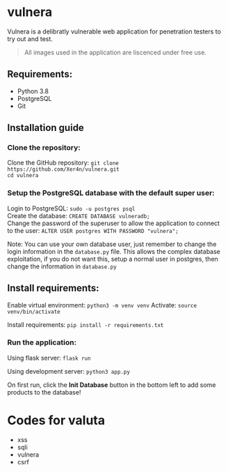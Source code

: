 # vulnera

Vulnera is  a delibratly vulnerable web application for penetration testers to try out and test.

> All images used in the application are liscenced under free use. 

## Requirements:

- Python 3.8
- PostgreSQL
- Git

## Installation guide

### Clone the repository:

Clone the GitHub repository: ``git clone https://github.com/Xer4n/vulnera.git``<br>
``cd vulnera``

### Setup the PostgreSQL database with the default super user:

Login to PostgreSQL: ``sudo -u postgres psql``\
Create the database: ``CREATE DATABASE vulneradb;``\
Change the password of the superuser to allow the application to connect to the user: ``ALTER USER postgres WITH PASSWORD "vulnera";``

Note: You can use your own database user, just remember to change the login information in the ``database.py`` file. This allows the complex database exploitation, if you do not want this, setup a normal user in postgres, then change the information in ``database.py``


## Install requirements:

Enable virtual environment: ``python3 -m venv venv``
Activate: ``source venv/bin/activate``

Install requirements: ``pip install -r requirements.txt``


### Run the application:

Using flask server: ``flask run``

Using development server: ``python3 app.py``

On first run, click the **Init Database** button in the bottom left to add some products to the database!

# Codes for valuta

- xss
- sqli
- vulnera
- csrf

